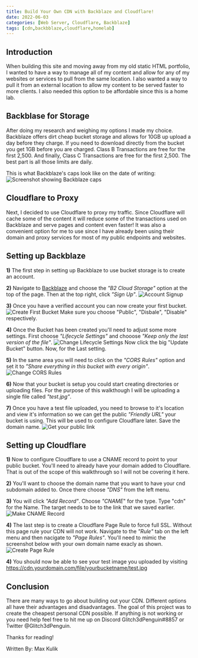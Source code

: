 ```yaml
---
title: Build Your Own CDN with Backblaze and Cloudflare!
date: 2022-06-03
categories: [Web Server, Cloudflare, Backblaze]
tags: [cdn,backbblaze,cloudflare,homelab]
---
```


## Introduction
When building this site and moving away from my old static HTML portfolio, I wanted to have a way to manage all of my content and allow for any of my websites or services to pull from the same location. I also wanted a way to pull it from an external location to allow my content to be served faster to more clients. I also needed this option to be affordable since this is a home lab.  

## Backblase for Storage
After doing my research and weighing my options I made my choice. Backblaze offers dirt cheap bucket storage and allows for 10GB up upload a day before they charge. If you need to download directly from the bucket you get 1GB before you are charged. Class B Transactions are free for the first 2,500. And finally, Class C Transactions are free for the first 2,500. The best part is all those limits are daily. 

This is what Backblaze's caps look like on the date of writing:
![Screenshot showing Backblaze caps](https://cdn.klabsdev.com/klabsdev/images/BackblazeBucketCaps.png)

## Cloudflare to Proxy
Next, I decided to use Cloudflare to proxy my traffic. Since Cloudflare will cache some of the content it will reduce some of the transactions used on Backblaze and serve pages and content even faster! It was also a convenient option for me to use since I have already been using their domain and proxy services for most of my public endpoints and websites.

## Setting up Backblaze
**1)** The first step in setting up Backblaze to use bucket storage is to create an account.

**2)** Navigate to [Backblaze](https://backblaze.com) and choose the *"B2 Cloud Storage"* option at the top of the page. Then at the top right, click *"Sign Up"*.
![Account Signup](https://cdn.klabsdev.com/klabsdev/images/BackblazeSignup.gif)

**3)** Once you have a verified account you can now create your first bucket. 
![Create First Bucket](https://cdn.klabsdev.com/klabsdev/images/BackblazeCreateBucket.gif)
Make sure you choose "Public", "Disbale", "Disable" respectively.

**4)** Once the Bucket has been created you'll need to adjust some more settings. First choose *"Lifecycle Settings"* and chooose *"Keep only the last version of the file"*.
![Change Lifecycle Settings](https://cdn.klabsdev.com/klabsdev/images/BackblazeLifecycleSettings.gif)
Now click the big "Update Bucket" button. Now, for the Last setting. 

**5)** In the same area you will need to click on the *"CORS Rules"* option and set it to *"Share everything in this bucket with every origin"*.
![Change CORS Rules](https://cdn.klabsdev.com/klabsdev/images/backblazeCORS.gif)

**6)** Now that your bucket is setup you could start creating directories or uploading files. For the purpose of this walkthough I will be uploading a single file called *"test.jpg"*.

**7)** Once you have a test file uploaded, you need to browse to it's location and view it's information so we can get the public *"Friendly URL"* your bucket is using. This will be used to configure Cloudflare later. Save the domain name.
![Get your public link](https://cdn.klabsdev.com/klabsdev/images/backblazePublicLink.gif)

## Setting up Cloudflare
**1)** Now to configure Cloudflare to use a CNAME record to point to your public bucket. You'll need to already have your domain added to Cloudflare. That is out of the scope of this walkthrough so I will not be covering it here. 

**2)** You'll want to choose the domain name that you want to have your cnd subdomain added to. Once there choose *"DNS"* from the left menu. 

**3)** You will click *"Add Record"*. Choose *"CNAME*" for the type. Type "cdn" for the Name. The target needs to be to the link that we saved earlier.
![Make CNAME Record](https://cdn.klabsdev.com/klabsdev/images/CloudflareCNAME.gif)

**4)** The last step is to create a Cloudflare Page Rule to force full SSL. Without this page rule your CDN will not work. Navigate to the *"Rule"* tab on the left menu and then nacigate to *"Page Rules"*. You'll need to mimic the screenshot below with your own domain name exacly as shown.
![Create Page Rule](https://cdn.klabsdev.com/klabsdev/images/CloudflarePageRule.gif)

**4)** You should now be able to see your test image you uploaded by visiting https://cdn.yourdomain.com/file/yourbucketname/test.jpg

## Conclusion
There are many ways to go about building out your CDN. Different options all have their advantages and disadvantages. The goal of this project was to create the cheapest personal CDN possible. If anything is not working or you need help feel free to hit me up on Discord Glitch3dPenguin#8857 or Twitter @Glitch3dPenguin.

Thanks for reading!

Written By: Max Kulik